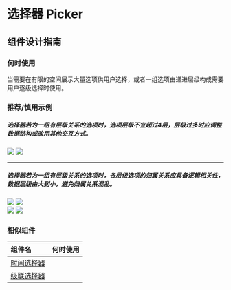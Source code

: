 # 选择器 Picker

## 组件设计指南

### 何时使用

当需要在有限的空间展示大量选项供用户选择，或者一组选项由递进层级构成需要用户逐级选择时使用。

### 推荐/慎用示例

##### 选择器若为一组有层级关系的选项时，选项层级不宜超过4层，层级过多时应调整数据结构或改用其他交互方式。

<div class="legend">
  <div class="item">
    <img src="https://oteam-tdesign-1258344706.cos.ap-guangzhou.myqcloud.com/site/design/mobile-guide/picker%201.png" />
    <img class="tag" src="https://oteam-tdesign-1258344706.cos.ap-guangzhou.myqcloud.com/site/doc/bad.png" />
  </div>
</div>

<hr />

##### 选择器若为一组有层级关系的选项时，各层级选项的归属关系应具备逻辑相关性，数据层级由大到小，避免归属关系混乱。

<div class="legend">
  <div class="item">
    <img src="https://oteam-tdesign-1258344706.cos.ap-guangzhou.myqcloud.com/site/design/mobile-guide/picker%202-1.png" />
    <img class="tag" src="https://oteam-tdesign-1258344706.cos.ap-guangzhou.myqcloud.com/site/doc/good.png" />
  </div>

  <div class="item">
    <img src="https://oteam-tdesign-1258344706.cos.ap-guangzhou.myqcloud.com/site/design/mobile-guide/picker%202-2.png" />
    <img class="tag" src="https://oteam-tdesign-1258344706.cos.ap-guangzhou.myqcloud.com/site/doc/bad.png" />
  </div>
</div>


### 相似组件

| 组件名 | 何时使用                             |
| :----- | :----------------------------------- |
| [时间选择器](./date-time-picker ) |  |
| [级联选择器](./Cascader) |  |
